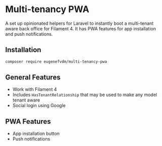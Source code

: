 # Multi-tenancy PWA

A set up opinionated helpers for Laravel to instantly boot a multi-tenant aware back office for Filament 4. It has PWA features for app installation and push notifications.

## Installation

```bash
composer require eugenefvdm/multi-tenancy-pwa
```

## General Features

- Work with Filament 4
- Includes `HasTenantRelationship` that may be used to make any model tenant aware
- Social login using Google

## PWA Features

- App installation button
- Push notifications